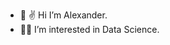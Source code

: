 - 👋 ✌️ Hi I’m Alexander.
- 👀🌱 I’m interested in Data Science.


<!---
Kuaranir/Kuaranir is a ✨ special ✨ repository because its `README.md` (this file) appears on your GitHub profile.
You can click the Preview link to take a look at your changes.
--->
